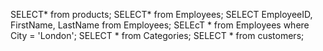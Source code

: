 SELECT* from products;
SELECT* from Employees;
SELECT EmployeeID, FirstName, LastName from Employees;
SELEcT * from Employees where City =  'London';
SELECT * from Categories;
SELECT * from customers;
